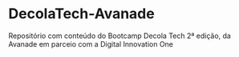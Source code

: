 # DecolaTech-Avanade
Repositório com conteúdo do Bootcamp Decola Tech 2ª edição, da Avanade em parceio com a Digital Innovation One
